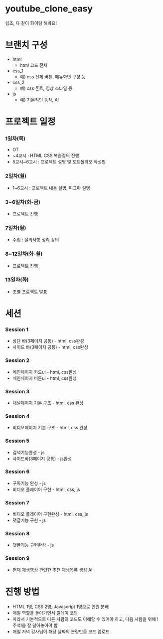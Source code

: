 # youtube_clone_easy
쉽조, 다 같이 화이팅 해봐요!

# 브랜치 구성
- html
  - html 코드 전체
- css_1
  - 예) css 전체 버튼, 메뉴화면 구성 등
- css_2
  - 예) css 폰트, 영상 스타일 등
- js
  - 예) 기본적인 동작, AI

# 프로젝트 일정
### 1일차(목)
- OT
- ~4교시 : HTML CSS 복습강의 진행
- 5교시~6교시 : 프로젝트 설명 및 포트폴리오 작성법
### 2일차(월)
- 1~6교시 : 프로젝트 내용 설명, 피그마 설명
### 3~6일차(화-금)
- 프로젝트 진행
### 7일차(월)
- 수업 : 질의사항 정리 강의
### 8~12일차(화-월)
- 프로젝트 진행
### 13일차(화)
- 조별 프로젝트 발표

# 세션
### Session 1
- 상단 바(3페이지 공통) - html, css완성
- 사이드 바(3페이지 공통) - html, css완성
### Session 2
- 메인페이지 카드ui - html, css완성
- 메인페이지 버튼ui - html, css완성
### Session 3
- 채널페이지 기본 구조 - html, css 완성
### Session 4
- 비디오페이지 기본 구조 - html, css 완성
### Session 5
- 검색기능완성 - js
- 사이드바(3페이지 공통) - js완성
### Session 6
- 구독기능 완성 - js
- 비디오 플레이어 구현 - html, css, js
### Session 7
- 비디오 플레이어 구현완성 - html, css, js
- 댓글기능 구현 - js
### Session 8
- 댓글기능 구현완성 - js
### Session 9
- 현재 재생영상 관련한 추천 재생목록 생성 AI

# 진행 방법
- HTML 1명, CSS 2명, Javascript 1명으로 인원 분배
- 매일 역할을 돌아가면서 릴레이 코딩
- 따라서 기본적으로 다른 사람의 코드도 이해할 수 있어야 하고, 다음 사람을 위해 !주석!을 잘 달아놓아야 함
- 매일 저녁 강사님이 해당 날짜의 분량만큼 코드 업로드

